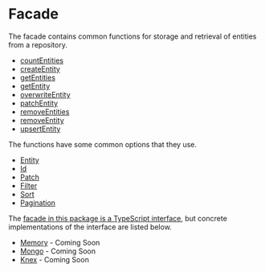 # Facade

The facade contains common functions for storage and retrieval of entities from a repository.

- [countEntities](./.mdfunctions#countentities)
- [createEntity](./functions.md#createentity)
- [getEntities](./functions.md#getentities)
- [getEntity](./functions.md#getentity)
- [overwriteEntity](./functions.md#overwriteentity)
- [patchEntity](./functions.md#patchentity)
- [removeEntities](./functions.md#removeentities)
- [removeEntity](./functions.md#removeentity)
- [upsertEntity](./functions.md#upsertentity)

The functions have some common options that they use.

- [Entity](./options.md#entity)
- [Id](./options.md#id)
- [Patch](./options.md#patch)
- [Filter](./options.md#filter)
- [Sort](./options.md#sort)
- [Pagination](./options.md#pagination)

The [facade in this package is a TypeScript interface](../src/Facade.ts), but concrete implementations of the interface are listed below.

- [Memory](https://github.com/js-entity-repos/memory) - Coming Soon
- [Mongo](https://github.com/js-entity-repos/mongo) - Coming Soon
- [Knex](https://github.com/js-entity-repos/knex) - Coming Soon
